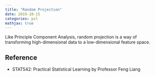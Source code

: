 ```yaml
---
title: "Random Projection"
date: 2019-10-15
categories: psl
mathjax: true
---
```


Like Principle Component Analysis, random projection is a way of transforming high-dimensional data to a low-dimensional feature space.



## Reference

- STAT542: Practical Statistical Learning by Professor Feng Liang
